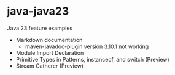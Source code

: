 # java-java23
Java 23 feature examples

* Markdown documentation
  * maven-javadoc-plugin version 3.10.1 not working
* Module Import Declaration
* Primitive Types in Patterns, instanceof, and switch (Preview)
* Stream Gatherer (Preview)